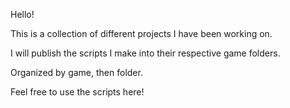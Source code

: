 Hello!

This is a collection of different projects I have been working on.

I will publish the scripts I make into their respective game folders.

Organized by game, then folder. 

Feel free to use the scripts here!
